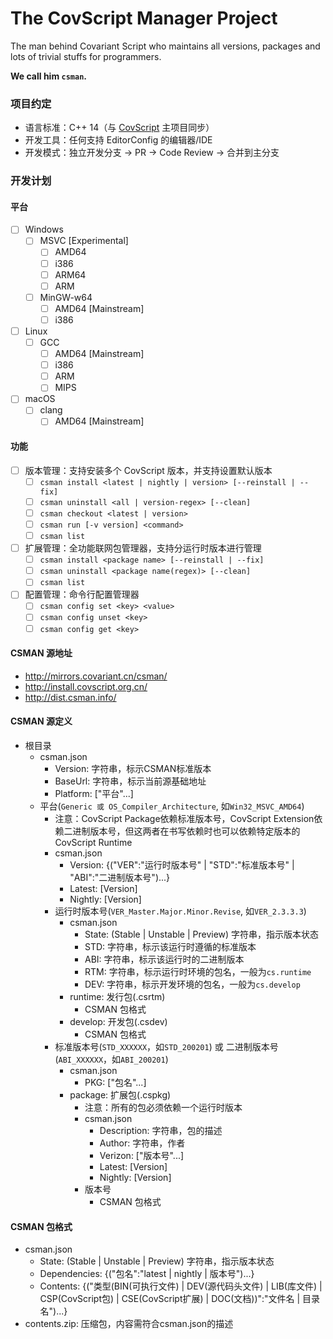 # The CovScript Manager Project

The man behind Covariant Script who maintains all versions, packages and lots of trivial stuffs for programmers.

**We call him `csman`.**

### 项目约定

- 语言标准：C++ 14（与 [CovScript](https://github.com/covscript/covscript) 主项目同步）
- 开发工具：任何支持 EditorConfig 的编辑器/IDE
- 开发模式：独立开发分支 -> PR -> Code Review -> 合并到主分支

### 开发计划

#### 平台
- [ ] Windows
    - [ ] MSVC [Experimental]
        - [ ] AMD64
        - [ ] i386
        - [ ] ARM64
        - [ ] ARM
    - [ ] MinGW-w64
        - [ ] AMD64 [Mainstream]
        - [ ] i386
- [ ] Linux
    - [ ] GCC
        - [ ] AMD64 [Mainstream]
        - [ ] i386
        - [ ] ARM
        - [ ] MIPS
- [ ] macOS
    - [ ] clang
        - [ ] AMD64 [Mainstream]

#### 功能

- [ ] 版本管理：支持安装多个 CovScript 版本，并支持设置默认版本
    - [ ] `csman install <latest | nightly | version> [--reinstall | --fix]`
    - [ ] `csman uninstall <all | version-regex> [--clean]`
    - [ ] `csman checkout <latest | version>`
    - [ ] `csman run [-v version] <command>`
    - [ ] `csman list`
- [ ] 扩展管理：全功能联网包管理器，支持分运行时版本进行管理
    - [ ] `csman install <package name> [--reinstall | --fix]`
    - [ ] `csman uninstall <package name(regex)> [--clean]`
    - [ ] `csman list`
- [ ] 配置管理：命令行配置管理器
    - [ ] `csman config set <key> <value>`
    - [ ] `csman config unset <key>`
    - [ ] `csman config get <key>`

#### CSMAN 源地址
- http://mirrors.covariant.cn/csman/
- http://install.covscript.org.cn/
- http://dist.csman.info/

#### CSMAN 源定义
- 根目录
    - csman.json
        - Version: 字符串，标示CSMAN标准版本
        - BaseUrl: 字符串，标示当前源基础地址
        - Platform: ["平台"...]
    - 平台(`Generic 或 OS_Compiler_Architecture`, 如`Win32_MSVC_AMD64`)
        - 注意：CovScript Package依赖标准版本号，CovScript Extension依赖二进制版本号，但这两者在书写依赖时也可以依赖特定版本的CovScript Runtime
        - csman.json
            - Version: {("VER":"运行时版本号" | "STD":"标准版本号" | "ABI":"二进制版本号")...}
            - Latest: [Version]
            - Nightly: [Version]
        - 运行时版本号(`VER_Master.Major.Minor.Revise`, 如`VER_2.3.3.3`)
            - csman.json
                - State: (Stable | Unstable | Preview) 字符串，指示版本状态
                - STD: 字符串，标示该运行时遵循的标准版本
                - ABI: 字符串，标示该运行时的二进制版本
                - RTM: 字符串，标示运行时环境的包名，一般为`cs.runtime`
                - DEV: 字符串，标示开发环境的包名，一般为`cs.develop`
            - runtime: 发行包(.csrtm)
                - CSMAN 包格式
            - develop: 开发包(.csdev)
                - CSMAN 包格式
        - 标准版本号(`STD_XXXXXX`，如`STD_200201`) 或 二进制版本号(`ABI_XXXXXX`，如`ABI_200201`)
            - csman.json
                - PKG: ["包名"...]
            - package: 扩展包(.cspkg)
                - 注意：所有的包必须依赖一个运行时版本
                - csman.json
                    - Description: 字符串，包的描述
                    - Author: 字符串，作者
                    - Verizon: ["版本号"...]
                    - Latest: [Version]
                    - Nightly: [Version]
                - 版本号
                    - CSMAN 包格式
                    
#### CSMAN 包格式
- csman.json
    - State: (Stable | Unstable | Preview) 字符串，指示版本状态
    - Dependencies: {("包名":"latest | nightly | 版本号")...}
    - Contents: {("类型(BIN(可执行文件) | DEV(源代码头文件) | LIB(库文件) | CSP(CovScript包) | CSE(CovScript扩展) | DOC(文档))":"文件名 | 目录名")...}
- contents.zip: 压缩包，内容需符合csman.json的描述

